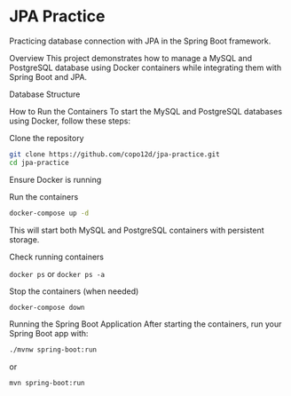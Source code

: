 # JPA Practice
Practicing database connection with JPA in the Spring Boot framework.

Overview
This project demonstrates how to manage a MySQL and PostgreSQL database using Docker containers while integrating them with Spring Boot and JPA.

Database Structure

How to Run the Containers
To start the MySQL and PostgreSQL databases using Docker, follow these steps:

Clone the repository

```bash
git clone https://github.com/copo12d/jpa-practice.git
cd jpa-practice
```
Ensure Docker is running

Run the containers

```bash
docker-compose up -d
```
This will start both MySQL and PostgreSQL containers with persistent storage.

Check running containers


`docker ps`
or
`docker ps -a`

Stop the containers (when needed)

```bash
docker-compose down
```


Running the Spring Boot Application
After starting the containers, run your Spring Boot app with:

```bash
./mvnw spring-boot:run
```
or
```bash
mvn spring-boot:run
```
